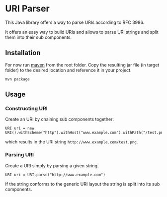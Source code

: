 URI Parser
==========

This Java library offers a way to parse URIs according to RFC 3986.

It offers an easy way to build URIs and allows to parse URI strings and split
them into their sub components. 



Installation
------------

For now run [maven](http://maven.apache.org/) from the root folder. Copy the
resulting jar file (in target folder) to the desired location and reference it in your project.

    mvn package


Usage
-----

### Constructing URI

Create an URI by chaining sub components together:

    URI uri = new URI().withScheme("http").withHost("www.example.com").withPath("/test.png");

which results in the URI string `http://www.example.com/test.png`.


### Parsing URI

Create a URI simply by parsing a given string.

    URI uri = URI.parse("http://www.example.com")

If the string conforms to the generic URI layout the string is split into its
sub components.
